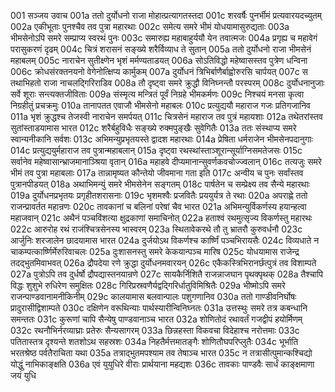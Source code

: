 001  सञ्जय उवाच
001a ततो दुर्योधनो राजा मोहात्प्रत्यागतस्तदा
001c शरवर्षैः पुनर्भीमं प्रत्यवारयदच्युतम्
002a एकीभूताः पुनश्चैव तव पुत्रा महारथाः
002c समेत्य समरे भीमं योधयामासुरुद्यताः
003a भीमसेनोऽपि समरे सम्प्राप्य स्वरथं पुनः
003c समारुह्य महाबाहुर्ययौ येन तवात्मजः
004a प्रगृह्य च महावेगं परासुकरणं दृढम्
004c चित्रं शरासनं सङ्ख्ये शरैर्विव्याध ते सुतान्
005a ततो दुर्योधनो राजा भीमसेनं महाबलम्
005c नाराचेन सुतीक्ष्णेन भृशं मर्मण्यताडयत्
006a सोऽतिविद्धो महेष्वासस्तव पुत्रेण धन्विना
006c क्रोधसंरक्तनयनो वेगेनोत्क्षिप्य कार्मुकम्
007a दुर्योधनं त्रिभिर्बाणैर्बाह्वोरुरसि चार्पयत्
007c स तथाभिहतो राजा नाचलद्गिरिराडिव
008a तौ दृष्ट्वा समरे क्रुद्धौ विनिघ्नन्तौ परस्परम्
008c दुर्योधनानुजाः सर्वे शूराः सन्त्यक्तजीविताः
009a संस्मृत्य मन्त्रितं पूर्वं निग्रहे भीमकर्मणः
009c निश्चयं मनसा कृत्वा निग्रहीतुं प्रचक्रमुः
010a तानापतत एवाजौ भीमसेनो महाबलः
010c प्रत्युद्ययौ महाराज गजः प्रतिगजानिव
011a भृशं क्रुद्धश्च तेजस्वी नाराचेन समर्पयत्
011c चित्रसेनं महाराज तव पुत्रं महायशाः
012a तथेतरांस्तव सुतांस्ताडयामास भारत
012c शरैर्बहुविधैः सङ्ख्ये रुक्मपुङ्खैः सुवेगितैः
013a ततः संस्थाप्य समरे स्वान्यनीकानि सर्वशः
013c अभिमन्युप्रभृतयस्ते द्वादश महारथाः
014a प्रेषिता धर्मराजेन भीमसेनपदानुगाः
014c प्रत्युद्ययुर्महाराज तव पुत्रान्महाबलान्
015a दृष्ट्वा रथस्थांस्ताञ्शूरान्सूर्याग्निसमतेजसः
015c सर्वानेव महेष्वासान्भ्राजमानाञ्श्रिया वृतान्
016a महाहवे दीप्यमानान्सुवर्णकवचोज्ज्वलान्
016c तत्यजुः समरे भीमं तव पुत्रा महाबलाः
017a तान्नामृष्यत कौन्तेयो जीवमाना गता इति
017c अन्वीय च पुनः सर्वांस्तव पुत्रानपीडयत्
018a अथाभिमन्युं समरे भीमसेनेन सङ्गतम्
018c पार्षतेन च सम्प्रेक्ष्य तव सैन्ये महारथाः
019a दुर्योधनप्रभृतयः प्रगृहीतशरासनाः
019c भृशमश्वैः प्रजवितैः प्रययुर्यत्र ते रथाः
020a अपराह्णे ततो राजन्प्रावर्तत महान्रणः
020c तावकानां च बलिनां परेषां चैव भारत
021a अभिमन्युर्विकर्णस्य हयान्हत्वा महाजवान्
021c अथैनं पञ्चविंशत्या क्षुद्रकाणां समाचिनोत्
022a हताश्वं रथमुत्सृज्य विकर्णस्तु महारथः
022c आरुरोह रथं राजंश्चित्रसेनस्य भास्वरम्
023a स्थितावेकरथे तौ तु भ्रातरौ कुरुवर्धनौ
023c आर्जुनिः शरजालेन छादयामास भारत
024a दुर्जयोऽथ विकर्णश्च कार्ष्णिं पञ्चभिरायसैः
024c विव्यधाते न चाकम्पत्कार्ष्णिर्मेरुरिवाचलः
025a दुःशासनस्तु समरे केकयान्पञ्च मारिष
025c योधयामास राजेन्द्र तदद्भुतमिवाभवत्
026a द्रौपदेया रणे क्रुद्धा दुर्योधनमवारयन्
026c एकैकस्त्रिभिरानर्छत्पुत्रं तव विशाम्पते
027a पुत्रोऽपि तव दुर्धर्षो द्रौपद्यास्तनयान्रणे
027c सायकैर्निशितै राजन्नाजघान पृथक्पृथक्
028a तैश्चापि विद्धः शुशुभे रुधिरेण समुक्षितः
028c गिरिप्रस्रवणैर्यद्वद्गिरिर्धातुविमिश्रितैः
029a भीष्मोऽपि समरे राजन्पाण्डवानामनीकिनीम्
029c कालयामास बलवान्पालः पशुगणानिव
030a ततो गाण्डीवनिर्घोषः प्रादुरासीद्विशाम्पते
030c दक्षिणेन वरूथिन्याः पार्थस्यारीन्विनिघ्नतः
031a उत्तस्थुः समरे तत्र कबन्धानि समन्ततः
031c कुरूणां चापि सैन्येषु पाण्डवानाञ्च भारत
032a शोणितोदं रथावर्तं गजद्वीपं हयोर्मिणम्
032c रथनौभिर्नरव्याघ्राः प्रतेरुः सैन्यसागरम्
033a छिन्नहस्ता विकवचा विदेहाश्च नरोत्तमाः
033c पतितास्तत्र दृश्यन्ते शतशोऽथ सहस्रशः
034a निहतैर्मत्तमातङ्गैः शोणितौघपरिप्लुतैः
034c भूर्भाति भरतश्रेष्ठ पर्वतैराचिता यथा
035a तत्राद्भुतमपश्याम तव तेषाञ्च भारत
035c न तत्रासीत्पुमान्कश्चिद्यो योद्धुं नाभिकाङ्क्षति
036a एवं युयुधिरे वीराः प्रार्थयाना महद्यशः
036c तावकाः पाण्डवैः सार्धं काङ्क्षमाणा जयं युधि

